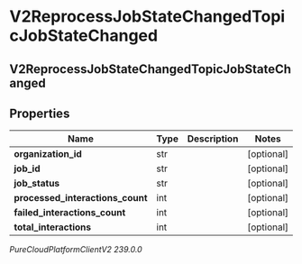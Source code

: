 # V2ReprocessJobStateChangedTopicJobStateChanged

## V2ReprocessJobStateChangedTopicJobStateChanged

## Properties

|Name | Type | Description | Notes|
|------------ | ------------- | ------------- | -------------|
| **organization_id** | str |  | [optional] |
| **job_id** | str |  | [optional] |
| **job_status** | str |  | [optional] |
| **processed_interactions_count** | int |  | [optional] |
| **failed_interactions_count** | int |  | [optional] |
| **total_interactions** | int |  | [optional] |



_PureCloudPlatformClientV2 239.0.0_
